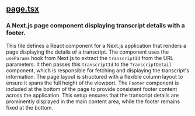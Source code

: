 ## [page.tsx](page.tsx)

### A Next.js page component displaying transcript details with a footer.

This file defines a React component for a Next.js application that renders a page displaying the details of a transcript. The component uses the `useParams` hook from Next.js to extract the `transcriptId` from the URL parameters. It then passes this `transcriptId` to the `TranscriptDetail` component, which is responsible for fetching and displaying the transcript's information. The page layout is structured with a flexible column layout to ensure it spans the full height of the viewport. The `Footer` component is included at the bottom of the page to provide consistent footer content across the application. This setup ensures that the transcript details are prominently displayed in the main content area, while the footer remains fixed at the bottom.

